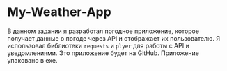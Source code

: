 # My-Weather-App
В данном задании я разработал погодное приложение, которое получает данные о погоде через API и отображает их пользователю. Я использовал библиотеки `requests` и `plyer` для работы с API и уведомлениями. Это приложение будет на GitHub. Приложение упаковано в exe.